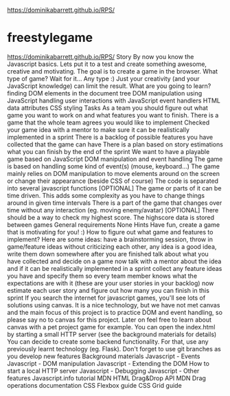 https://dominikabarrett.github.io/RPS/










# freestylegame



https://dominikabarrett.github.io/RPS/ Story By now you know the Javascript basics. Lets put it to a test and create something awesome, creative and motivating. The goal is to create a game in the browser. What type of game?  Wait for it...  Any type :) Just your creativity (and your JavaScript knowledge) can limit the result.  What are you going to learn? finding DOM elements in the document tree DOM manipulation using JavaScript handling user interactions with JavaScript event handlers HTML data attributes CSS styling Tasks As a team you should figure out what game you want to work on and what features you want to finish.  There is a game that the whole team agrees you would like to implement Checked your game idea with a mentor to make sure it can be realistically implemented in a sprint There is a backlog of possible features you have collected that the game can have There is a plan based on story estimations what you can finish by the end of the sprint We want to have a playable game based on JavaScript DOM manipulation and event handling  The game is based on handling some kind of event(s) (mouse, keyboard...) The game mainly relies on DOM manipulation to move elements around on the screen or change their appearance (beside CSS of course) The code is separated into several javascript functions [OPTIONAL] The game or parts of it can be time driven. This adds some complexity as you have to change things around in given time intervals  There is a part of the game that changes over time without any interaction (eg. moving enemy/avatar) [OPTIONAL] There should be a way to check my highest score.  The highscore data is stored between games General requirements None  Hints Have fun, create a game that is motivating for you! :) How to figure out what game and features to implement? Here are some ideas: have a brainstorming session, throw in game/feature ideas without criticizing each other, any idea is a good idea, write them down somewhere after you are finished talk about what you have collected and decide on a game now talk with a mentor about the idea and if it can be realistically implemented in a sprint collect any feature ideas you have and specify them so every team member knows what the expectations are with it (these are your user stories in your backlog) now estimate each user story and figure out how many you can finish in this sprint If you search the internet for javascript games, you'll see lots of solutions using canvas. It is a nice technology, but we have not met canvas and the main focus of this project is to practice DOM and event handling, so please say no to canvas for this project. Later on feel free to learn about canvas with a pet project game for example. You can open the index.html by starting a small HTTP server (see the background materials for details) You can decide to create some backend functionality. For that, use any previously learnt technology (eg. Flask). Don't forget to use git branches as you develop new features Background materials Javascript - Events Javascript - DOM manipulation Javascript - Extending the DOM How to start a local HTTP server Javascript - Debugging Javascript - Other features Javascript.info tutorial MDN HTML Drag&amp;Drop API MDN Drag operations documentation CSS Flexbox guide CSS Grid guide
